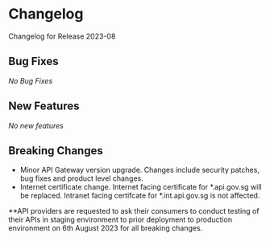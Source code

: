 # Changelog

Changelog for Release 2023-08

## Bug Fixes

*No Bug Fixes*

## New Features

*No new features*

## Breaking Changes

- Minor API Gateway version upgrade. Changes include security patches, bug fixes and product level changes. 
- Internet certificate change. Internet facing certificate for *.api.gov.sg will be replaced. Intranet facing certifcate for *.int.api.gov.sg is not affected.

**API providers are requested to ask their consumers to conduct testing of their APIs in staging environment to prior deployment to production environment on 6th August 2023 for all breaking changes. 